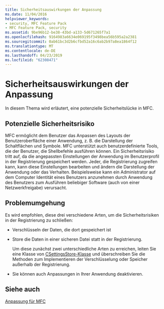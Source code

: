 ```yaml
---
title: Sicherheitsauswirkungen der Anpassung
ms.date: 11/04/2016
helpviewer_keywords:
- security, MFC Feature Pack
- MFC Feature Pack, security
ms.assetid: 9be96b12-be38-43bd-a133-5d671265f7a1
ms.openlocfilehash: 9164983a6634e069195f3498bea56b595a2a2381
ms.sourcegitcommit: 0ab61bc3d2b6cfbd52a16c6ab2b97a8ea1864f12
ms.translationtype: MT
ms.contentlocale: de-DE
ms.lasthandoff: 04/23/2019
ms.locfileid: "62308471"
---
```

# <a name="security-implications-of-customization"></a>Sicherheitsauswirkungen der Anpassung

In diesem Thema wird erläutert, eine potenzielle Sicherheitslücke in MFC.

## <a name="potential-security-weakness"></a>Potenzielle Sicherheitsrisiko

MFC ermöglicht dem Benutzer das Anpassen des Layouts der Benutzeroberfläche einer Anwendung, z. B. die Darstellung der Schaltflächen und Symbole. MFC unterstützt auch benutzerdefinierte Tools, die der Benutzer, die Shellbefehle ausführen können. Ein Sicherheitsrisiko tritt auf, da die angepassten Einstellungen der Anwendung im Benutzerprofil in der Registrierung gespeichert werden. Jeder, die Registrierung zugreifen kann, kann diese Einstellungen bearbeiten und ändern die Darstellung der Anwendung oder das Verhalten. Beispielsweise kann ein Administrator auf dem Computer Identität eines Benutzers anzunehmen durch Anwendung des Benutzers zum Ausführen beliebiger Software (auch von einer Netzwerkfreigabe) verursacht.

## <a name="workarounds"></a>Problemumgehung

Es wird empfohlen, diese drei verschiedene Arten, um die Sicherheitsrisiken in der Registrierung zu schließen:

- Verschlüsseln der Daten, die dort gespeichert ist

- Store die Daten in einer sicheren Datei statt in der Registrierung.

   Um diese zunächst zwei unterschiedliche Arten zu erreichen, leiten Sie eine Klasse von [CSettingsStore-Klasse](../mfc/reference/csettingsstore-class.md) und überschreiben Sie die Methoden zum Implementieren der Verschlüsselung oder Speicher außerhalb der Registrierung.

- Sie können auch Anpassungen in Ihrer Anwendung deaktivieren.

## <a name="see-also"></a>Siehe auch

[Anpassung für MFC](../mfc/customization-for-mfc.md)
